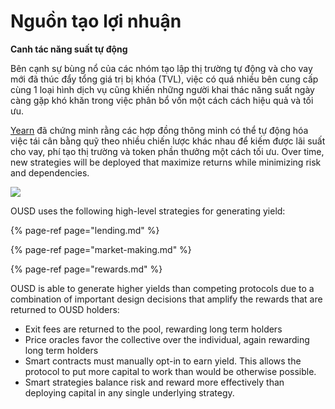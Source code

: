 # Nguồn tạo lợi nhuận

**Canh tác năng suất tự động**

Bên cạnh sự bùng nổ của các nhóm tạo lập thị trường tự động và cho vay mới đã thúc đẩy tổng giá trị bị khóa (TVL), việc có quá nhiều bên cung cấp cùng 1 loại hình dịch vụ cũng khiến những người khai thác năng suất ngày càng gặp khó khăn trong việc phân bổ vốn một cách cách hiệu quả và tối ưu.

[Yearn](https://yearn.finance/) đã chứng minh rằng các hợp đồng thông minh có thể tự động hóa việc tái cân bằng quỹ theo nhiều chiến lược khác nhau để kiếm được lãi suất cho vay, phí tạo thị trường và token phần thưởng một cách tối ưu. Over time, new strategies will be deployed that maximize returns while minimizing risk and dependencies.

![](../../.gitbook/assets/ousd_docs_graphics_1.png)

OUSD uses the following high-level strategies for generating yield:

{% page-ref page="lending.md" %}

{% page-ref page="market-making.md" %}

{% page-ref page="rewards.md" %}

OUSD is able to generate higher yields than competing protocols due to a combination of important design decisions that amplify the rewards that are returned to OUSD holders:

* Exit fees are returned to the pool, rewarding long term holders
* Price oracles favor the collective over the individual, again rewarding long term holders
* Smart contracts must manually opt-in to earn yield. This allows the protocol to put more capital to work than would be otherwise possible.
* Smart strategies balance risk and reward more effectively than deploying capital in any single underlying strategy.

